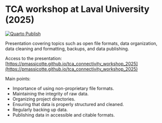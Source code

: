 # TCA workshop at Laval University (2025)

<!-- TODO: Replace with proper link-->

[![Quarto Publish](https://github.com/PMassicotte/journee_ppr_ulaval_2024/actions/workflows/quarto_build.yml/badge.svg)](https://github.com/PMassicotte/journee_ppr_ulaval_2024/actions/workflows/quarto_build.yml)

Presentation covering topics such as open file formats, data organization, data cleaning and formatting, backups, and data publishing.

Access to the presentation: [https://pmassicotte.github.io/tca_connectivity_workshop_2025](https://pmassicotte.github.io/tca_connectivity_workshop_2025)

Main points:

- Importance of using non-proprietary file formats.
- Maintaining the integrity of raw data.
- Organizing project directories.
- Ensuring that data is properly structured and cleaned.
- Regularly backing up data.
- Publishing data in accessible and citable formats.

